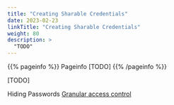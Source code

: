 ```yaml
---
title: "Creating Sharable Credentials"
date: 2023-02-23
linkTitle: "Creating Sharable Credentials"
weight: 80
description: >
  "TODO"
---
```


{{% pageinfo %}}
Pageinfo [TODO]
{{% /pageinfo %}}

[TODO]

Hiding Passwords [Granular access control](https://bitwarden.com/help/user-types-access-control/#granular-access-control)
